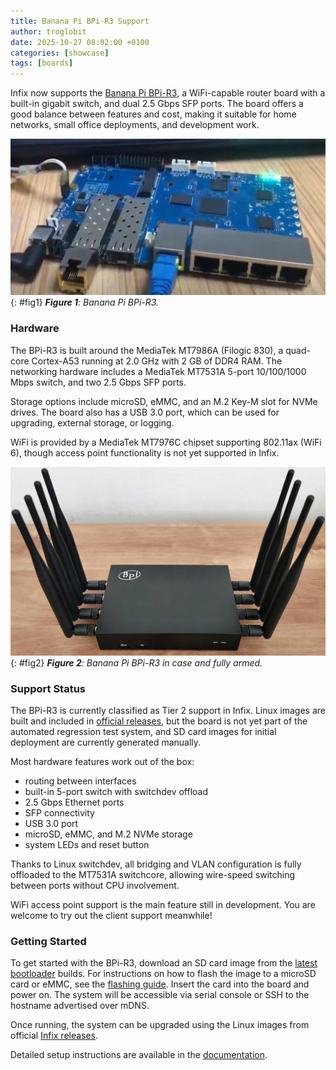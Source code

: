 ```yaml
---
title: Banana Pi BPi-R3 Support
author: troglobit
date: 2025-10-27 08:02:00 +0100
categories: [showcase]
tags: [boards]
---
```


Infix now supports the [Banana Pi BPi-R3][1], a WiFi-capable router board with
a built-in gigabit switch, and dual 2.5 Gbps SFP ports.  The board offers a
good balance between features and cost, making it suitable for home networks,
small office deployments, and development work.

![](/assets/img/bpi-r3-board.jpg){: #fig1}
_**Figure 1**: Banana Pi BPi-R3._

### Hardware

The BPi-R3 is built around the MediaTek MT7986A (Filogic 830), a quad-core
Cortex-A53 running at 2.0 GHz with 2 GB of DDR4 RAM. The networking hardware
includes a MediaTek MT7531A 5-port 10/100/1000 Mbps switch, and two 2.5 Gbps
SFP ports.

Storage options include microSD, eMMC, and an M.2 Key-M slot for NVMe drives.
The board also has a USB 3.0 port, which can be used for upgrading, external
storage, or logging.

WiFi is provided by a MediaTek MT7976C chipset supporting 802.11ax (WiFi 6),
though access point functionality is not yet supported in Infix.

![](/assets/img/bpi-r3.png){: #fig2}
_**Figure 2**: Banana Pi BPi-R3 in case and fully armed._

### Support Status

The BPi-R3 is currently classified as Tier 2 support in Infix.  Linux images
are built and included in [official releases][4], but the board is not yet
part of the automated regression test system, and SD card images for initial
deployment are currently generated manually.

Most hardware features work out of the box:

- routing between interfaces
- built-in 5-port switch with switchdev offload
- 2.5 Gbps Ethernet ports
- SFP connectivity
- USB 3.0 port
- microSD, eMMC, and M.2 NVMe storage
- system LEDs and reset button

Thanks to Linux switchdev, all bridging and VLAN configuration is fully
offloaded to the MT7531A switchcore, allowing wire-speed switching between
ports without CPU involvement.

WiFi access point support is the main feature still in development.  You are
welcome to try out the client support meanwhile!

### Getting Started

To get started with the BPi-R3, download an SD card image from the [latest
bootloader][5] builds. For instructions on how to flash the image to a
microSD card or eMMC, see the [flashing guide][6]. Insert the card into
the board and power on. The system will be accessible via serial console
or SSH to the hostname advertised over mDNS.

Once running, the system can be upgraded using the Linux images from official
[Infix releases][2].

Detailed setup instructions are available in the [documentation][3].

[1]: https://wiki.banana-pi.org/Banana_Pi_BPI-R3
[2]: https://github.com/kernelkit/infix/releases
[3]: https://github.com/kernelkit/infix/tree/main/doc
[4]: https://github.com/kernelkit/infix/releases/tag/latest
[5]: https://github.com/kernelkit/infix/releases/tag/latest-boot
[6]: /posts/flashing-sdcard/
